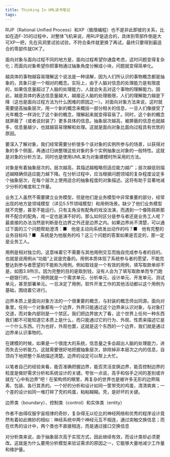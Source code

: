 ```yaml
---
title: Thinking In UML读书笔记
tags:
---
```


RUP（Rational Unified Process）和XP（极限编程）也不是非此即彼的关系，比如在造F-35的过程中，对整体飞机来说，用RUP是适合的，具体到零部件倒是大可XP一把，先在风洞里试验试验，不符合条件就更换了再试，最终只要得到最适合的零部件就OK了。

 

面向对象与面向过程不同的地方是，面向过程希望你通盘考虑，这时问题变得复杂化；而面向对象希望你把事物通过抽象角度分解成小块，问题就变得简单化。

 

越具体的事物越容易理解这个说法是一种误解，因为人们所认识的事物概念都是抽象的，具象只是一个相对的概念。实际上，由于人脑对信息的处理能力是有限度的，如果信息量超过了人脑的处理能力，人就会失去对这个事物的理解能力。因此，越是具体的表达信息量越大，越接近人脑的处理极限，人们的理解能力越是下降（这也是面向过程方法为什么困难的原因之一）。对面向对象方法来说，这时就需要提高抽象层次，用一个新的概念来概括一部分相关的信息，一旦人们像接受了光年概念一样消化了这个新的概念，理解起来就变得容易了。同时，这个新的概念就屏蔽了（或者说封装了）更多具体的信息。抽象层次越高，被屏蔽的信息也就越多，信息量越少，也就越容易理解和处理。这就是面向对象比面向过程具有优势的原因。



要深入了解对象，我们经常需要分析很多个该对象的实例所参与的场景，以获得对象的多个侧面，再通过归纳整理这些对象的多个实例抽象出对象的一般特性。这就是对象的分析方法，同时也是使用UML来为对象建模时所采用的方法。

 

对象是有着抽象层次的。层次越高，其描述越粗略但适应能力越广；层次越低则描述越精确但适应能力越下降。在分析过程中，应当根据问题领域的复杂程度设定多个抽象层次，在每个层次上使用适合的抽象程度的对象描述。这将有助于显著地减少分析的难度和工作量。


业务工人虽然不需要建立业务模型，但是他们是业务模型中非常重要的部分，经常出现的地方是领域模型（详见5.5节领域模型）和用例场景。缺少了他们业务模型就不完整，甚至不能运行。只有主角没有配角的戏没法演，而遇到一个像陈佩斯那样不配合的配角，戏一定也是演不好的。那么如何区分是参与者还是业务工人呢？最直接的办法当然是判断是在边界之外还是边界之内。如果边界尚不清楚，可以通过下面的三个问题帮助澄清：■　他是主动向系统发出动作的吗？■　他有完整的业务目标吗？■　系统是为他服务的吗？这三个问题的答案如果是否定的，那一定是业务工人。


用例是相对独立的。这意味着它不需要与其他用例交互而独自完成参与者的目的。也就是说用例从“功能”上说是完备的。用例本质体现了系统参与者的愿望，不能完整达到参与者愿望的不能称为用例。例如取钱是一个有效的用例，填写取款单却不是，如图3.9所示。因为完整的目的是取到钱，没有人会为了填写取款单而专门跑一趟银行的。一个用例就是一个需求单元、分析单元、设计单元、开发单元、测试单元，甚至部署单元。一旦决定了用例，软件开发工作的其他活动都以这个用例为基础，围绕着它进行。


边界本质上是面向对象方法的一个很重要的概念，与封装的概念师出同源。面向对象里，任何一个对象都有一个边界，外界只能通过这个边界来认识对象，与对象打交道，而对象内部则是一个禁区。我们把边界放大了看，这个世界上任何一种东西我们都不可能知道它本质上是什么，而只能通过它的行为、外观、性质来描述它是一个什么东西。行为也好，外观也罢，这就是这个东西的一个边界，我们就是通过边界来认识事物的。


在建模的时候，如果是一个很庞大的系统，信息量之多会超出人脑的处理能力，进而失去分析能力。这就需要很好地把握抽象层次，排除掉非本层次之内的信息，自顶向下地把整个系统描述清楚。边界的设定可以帮上大忙。


以笔者自己的经验来看，能否准确把握边界，能否灵活变换边界，能否控制边界的粒度是做好需求分析和系统设计的关键。夸张一点说，高手和俗手之间的差别或许就在“心中有边界”吧！在架构师的眼里，再复杂的世界也是被许多无形的边界隔离、包装、各行其责的。一个好的分析和设计如同一筐带壳的鸡蛋，清清爽爽；一个差的设计如同一堆打碎了壳的鸡蛋，粘粘糊糊。壳，是好坏的关键。


边界类（boundary）、控制类（control）和实体类（entity）


作者不由得叹服宇宙规律的奇妙，复杂得无以伦比的神经网络和优秀的程序设计竟然有着如此微妙的相似：神经系统中两个神经元互不相连，通过突触交换信息；而在优秀的设计中，两个类也不直接相连，而是通过接口交换信息


对分析类来说，由于抽象层次高于实现方式，因此继续有效，而设计类却必须更改。这就是为什么要用分析模型来验证需求的原因之一，它能够大量地减少工作量和维护量。
